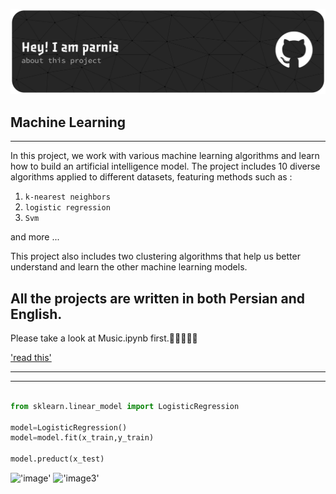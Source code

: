 
![image2](https://github.com/parnia-alipour/project/blob/master/github-header-banner%20(2).png?raw=true)


## Machine Learning
___
 In this project, we work with various machine learning algorithms and learn how to build an artificial intelligence model. The project includes 10 diverse algorithms applied to different datasets, featuring methods such as :

1. `k-nearest neighbors`
2. `logistic regression`
3. `Svm`

 and more ...

 This project also includes two clustering algorithms that help us better understand and learn the other machine learning models.

##  All the projects are written in both Persian and English.

Please take a look at Music.ipynb first.👩🏻‍💻🙏🏻

['read this'](https://parnia-alipour.github.io/project/)

---
___

```python

from sklearn.linear_model import LogisticRegression

model=LogisticRegression()
model=model.fit(x_train,y_train)

model.preduct(x_test)


```
!['image'](https://img.shields.io/badge/Python-FFD43B?style=for-the-badge&logo=python&logoColor=blue)       !['image3'](https://img.shields.io/badge/machine%20learning-purple)




